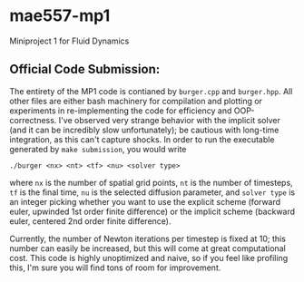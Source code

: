 # mae557-mp1
Miniproject 1 for Fluid Dynamics

## Official Code Submission:
The entirety of the MP1 code is contianed by `burger.cpp` and `burger.hpp`. All other files are either bash machinery for compilation and plotting or experiments in re-implementing the code for efficiency and OOP-correctness. I've observed very strange behavior with the implicit solver (and it can be incredibly slow unfortunately); be cautious with long-time integration, as this can't capture shocks. In order to run the executable generated by `make submission`, you would write

`./burger <nx> <nt> <tf> <nu> <solver type>`

where `nx` is the number of spatial grid points, `nt` is the number of timesteps, `tf` is the final time, `nu` is the selected diffusion parameter, and `solver type` is an integer picking whether you want to use the explicit scheme (forward euler, upwinded 1st order finite difference) or the implicit scheme (backward euler, centered 2nd order finite difference).

Currently, the number of Newton iterations per timestep is fixed at 10; this number can easily be increased, but this will come at great computational cost. This code is highly unoptimized and naive, so if you feel like profiling this, I'm sure you will find tons of room for improvement.
